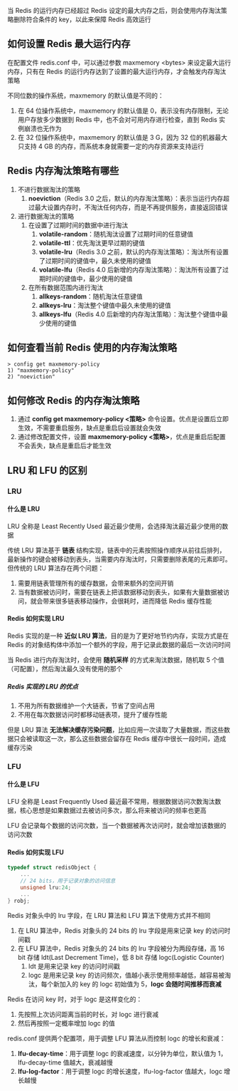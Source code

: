 当 Redis 的运行内存已经超过 Redis 设定的最大内存之后，则会使用内存淘汰策略删除符合条件的 key，以此来保障 Redis 高效运行

## 如何设置 Redis 最大运行内存

在配置文件 redis.conf 中，可以通过参数 maxmemory \<bytes\> 来设定最大运行内存，只有在 Redis 的运行内存达到了设置的最大运行内存，才会触发内存淘汰策略

不同位数的操作系统，maxmemory 的默认值是不同的：

1. 在 64 位操作系统中，maxmemory 的默认值是 0，表示没有内存限制，无论用户存放多少数据到 Redis 中，也不会对可用内存进行检查，直到 Redis 实例崩溃也无作为
2. 在 32 位操作系统中，maxmemory 的默认值是 3 G，因为 32 位的机器最大只支持 4 GB 的内存，而系统本身就需要一定的内存资源来支持运行

## Redis 内存淘汰策略有哪些

1. 不进行数据淘汰的策略
	1. **noeviction**（Redis 3.0 之后，默认的内存淘汰策略）：表示当运行内存超过最大设置内存时，不淘汰任何内存，而是不再提供服务，直接返回错误
2. 进行数据淘汰的策略
	1. 在设置了过期时间的数据中进行淘汰
		1. **volatile-random**：随机淘汰设置了过期时间的任意键值
		2. **volatile-ttl**：优先淘汰更早过期的键值
		3. **volatile-lru**（Redis 3.0 之前，默认的内存淘汰策略）：淘汰所有设置了过期时间的键值中，最久未使用的键值
		4. **volatile-lfu**（Redis 4.0 后新增的内存淘汰策略）：淘汰所有设置了过期时间的键值中，最少使用的键值
	2. 在所有数据范围内进行淘汰
		1. **allkeys-random**：随机淘汰任意键值
		2. **allkeys-lru**：淘汰整个键值中最久未使用的键值
		3. **allkeys-lfu**（Redis 4.0 后新增的内存淘汰策略）：淘汰整个键值中最少使用的键值

## 如何查看当前 Redis 使用的内存淘汰策略

```shell
> config get maxmemory-policy
1) "maxmemory-policy"
2) "noeviction"
```

## 如何修改 Redis 的内存淘汰策略

1. 通过 **config get maxmemory-policy \<策略\>** 命令设置。优点是设置后立即生效，不需要重启服务，缺点是重启后设置就会失效
2. 通过修改配置文件，设置 **maxmemory-policy \<策略\>**，优点是重启后配置不会丢失，缺点是重启后才能生效

## LRU 和 LFU 的区别

### LRU

#### 什么是 LRU

LRU 全称是 Least Recently Used 最近最少使用，会选择淘汰最近最少使用的数据

传统 LRU 算法基于 **链表** 结构实现，链表中的元素按照操作顺序从前往后排列，最新操作的键会被移动到表头，当需要内存淘汰时，只需要删除表尾的元素即可。但传统的 LRU 算法存在两个问题：

1. 需要用链表管理所有的缓存数据，会带来额外的空间开销
2. 当有数据被访问时，需要在链表上把该数据移动到表头，如果有大量数据被访问，就会带来很多链表移动操作，会很耗时，进而降低 Redis 缓存性能

#### Redis 如何实现 LRU

Redis 实现的是一种 **近似 LRU 算法**，目的是为了更好地节约内存，实现方式是在 Redis 的对象结构体中添加一个额外的字段，用于记录此数据的最后一次访问时间

当 Redis 进行内存淘汰时，会使用 **随机采样** 的方式来淘汰数据，随机取 5 个值（可配置），然后淘汰最久没有使用的那个

##### Redis 实现的 LRU 的优点

1. 不用为所有数据维护一个大链表，节省了空间占用
2. 不用在每次数据访问时都移动链表项，提升了缓存性能

但是 LRU 算法 **无法解决缓存污染问题**，比如应用一次读取了大量数据，而这些数据只会被读取这一次，那么这些数据会留存在 Redis 缓存中很长一段时间，造成缓存污染

### LFU

#### 什么是 LFU

LFU 全称是 Least Frequently Used 最近最不常用，根据数据访问次数淘汰数据，核心思想是如果数据过去被访问多次，那么将来被访问的频率也更高

LFU 会记录每个数据的访问次数，当一个数据被再次访问时，就会增加该数据的访问次数

#### Redis 如何实现 LFU

```C
typedef struct redisObject {
	...
	// 24 bits，用于记录对象的访问信息
	unsigned lru:24;
	...
} robj;
```

Redis 对象头中的 lru 字段，在 LRU 算法和 LFU 算法下使用方式并不相同

1. 在 LRU 算法中，Redis 对象头的 24 bits 的 lru 字段是用来记录 key 的访问时间戳
2. 在 LFU 算法中，Redis 对象头的 24 bits 的 lru 字段被分为两段存储，高 16 bit 存储 ldt(Last Decrement Time)，低 8 bit 存储 logc(Logistic Counter)
	1. ldt 是用来记录 key 的访问时间戳
	2. logc 是用来记录 key 的访问频次，值越小表示使用频率越低，越容易被淘汰，每个新加入的 key 的 logc 初始值为 5，**logc 会随时间推移而衰减**

Redis 在访问 key 时，对于 logc 是这样变化的：

1. 先按照上次访问距离当前的时长，对 logc 进行衰减
2. 然后再按照一定概率增加 logc 的值

redis.conf 提供两个配置项，用于调整 LFU 算法从而控制 logc 的增长和衰减：

1. **lfu-decay-time**：用于调整 logc 的衰减速度，以分钟为单位，默认值为 1，lfu-decay-time 值越大，衰减越慢
2. **lfu-log-factor**：用于调整 logc 的增长速度，lfu-log-factor 值越大，logc 增长越慢